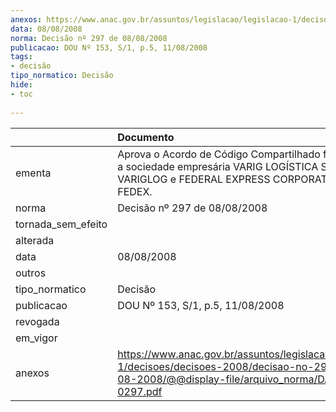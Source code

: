 ```yaml
---
anexos: https://www.anac.gov.br/assuntos/legislacao/legislacao-1/decisoes/decisoes-2008/decisao-no-297-de-08-08-2008/@@display-file/arquivo_norma/DA2008-0297.pdf
data: 08/08/2008
norma: Decisão nº 297 de 08/08/2008
publicacao: DOU Nº 153, S/1, p.5, 11/08/2008
tags:
- decisão
tipo_normatico: Decisão
hide: 
- toc 
 
---
```


|                    | Documento                                                                                                                                                 |
|:-------------------|:----------------------------------------------------------------------------------------------------------------------------------------------------------|
| ementa             | Aprova o Acordo de Código Compartilhado firmado entre a sociedade empresária VARIG LOGÍSTICA S.A. – VARIGLOG e FEDERAL EXPRESS CORPORATION – FEDEX.       |
| norma              | Decisão nº 297 de 08/08/2008                                                                                                                              |
| tornada_sem_efeito |                                                                                                                                                           |
| alterada           |                                                                                                                                                           |
| data               | 08/08/2008                                                                                                                                                |
| outros             |                                                                                                                                                           |
| tipo_normatico     | Decisão                                                                                                                                                   |
| publicacao         | DOU Nº 153, S/1, p.5, 11/08/2008                                                                                                                          |
| revogada           |                                                                                                                                                           |
| em_vigor           |                                                                                                                                                           |
| anexos             | https://www.anac.gov.br/assuntos/legislacao/legislacao-1/decisoes/decisoes-2008/decisao-no-297-de-08-08-2008/@@display-file/arquivo_norma/DA2008-0297.pdf |